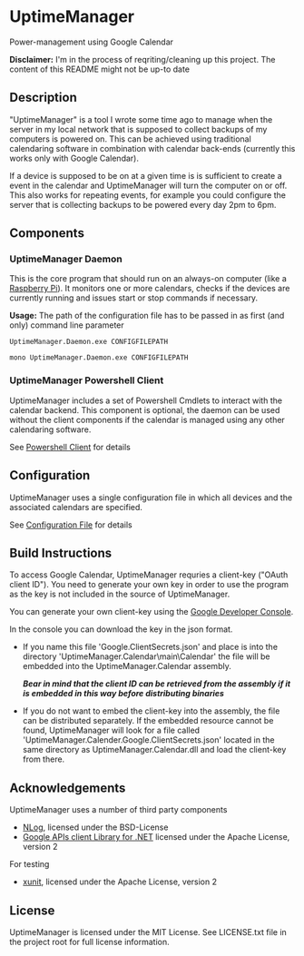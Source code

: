 # UptimeManager

Power-management using Google Calendar

**Disclaimer:** I'm in the process of reqriting/cleaning up this project. The content of this README might not be up-to date

## Description

"UptimeManager" is a tool I wrote some time ago to manage when the server
in my local network that is supposed to collect backups of my computers is
powered on.
This can be achieved using traditional calendaring software in combination with
calendar back-ends (currently this works only with Google Calendar).

If a device is supposed to be on at a given time is is sufficient to create a
event in the calendar and UptimeManager will turn the computer on or off.
This also works for repeating events, for example you could configure the server
that is collecting backups to be powered every day 2pm to 6pm.


## Components

### UptimeManager Daemon

This is the core program that should run on an always-on computer (like a
[Raspberry Pi](docs/DaemonSetupNotes.md)).
It monitors one or more calendars, checks if the devices are currently running
and issues start or stop commands if necessary.

**Usage:**
The path of the configuration file has to be passed in as first (and only)
command line parameter

    UptimeManager.Daemon.exe CONFIGFILEPATH

    mono UptimeManager.Daemon.exe CONFIGFILEPATH


### UptimeManager Powershell Client

UptimeManager includes a set of Powershell Cmdlets to interact with the
calendar backend. This component is optional, the daemon can be used without
the client components if the calendar is managed using any other
calendaring software.

See [Powershell Client](docs/PowershellCmdlets.md) for details     


## Configuration

UptimeManager uses a single configuration file in which all devices and the
associated calendars are specified.

See [Configuration File](docs/ConfigurationFile.md) for details


## Build Instructions

To access Google Calendar, UptimeManager requries a client-key
("OAuth client ID"). You need to generate your own key in order to use the
program as the key is not included in the source of UptimeManager.

You can generate your own client-key using the
[Google Developer Console](http://console.developers.google.com).

In the console you can download the key in the json format.
- If you name this file 'Google.ClientSecrets.json' and place is into the
  directory 'UptimeManager.Calendar\main\Calendar' the file will be embedded
  into the UptimeManager.Calendar assembly.

  ***Bear in mind that the client ID can be retrieved from the assembly if it is
     embedded in this way before distributing binaries***

- If you do not want to embed the client-key into the assembly, the file can be
  distributed separately. If the embedded resource cannot be found,
  UptimeManager will look for a file called
  'UptimeManager.Calender.Google.ClientSecrets.json' located in the same
  directory as UptimeManager.Calendar.dll and load the client-key from there.

## Acknowledgements

UptimeManager uses a number of third party components
- [NLog](http://nlog-project.org/), licensed under the BSD-License
- [Google APIs client Library for .NET](https://github.com/google/google-api-dotnet-client/)
  licensed under the Apache License, version 2

For testing
- [xunit](http://xunit.github.io), licensed under the Apache License, version 2


## License

UptimeManager is licensed under the MIT License.
See LICENSE.txt file in the project root for full license information.
